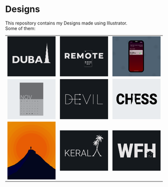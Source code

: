 # Designs
This repository contains my Designs made using Illustrator.<br>
Some of them:<br>
<table>
<tr><td><img src="./2020-12/png/14.12.2020.png"></td><td><img src="./2020-12/png/08.12.2020.png"></td><td><img src="./2020-11/png/19.11.2020 - 2.png"></td></tr>
<tr><td><img src="./2020-11/png/26.11.2020.png"></td><td><img src="./2020-12/png/10.12.2020.png"></td><td><img src="./2020-11/png/20.11.2020.png"></td></tr>
<tr><td><img src="./2020-11/png/15.11.2020.png"></td><td><img src="./2020-12/png/25.12.2020.png"></td><td><img src="./2021-01/png/05.01.2021.png"></td></tr>
</table>
